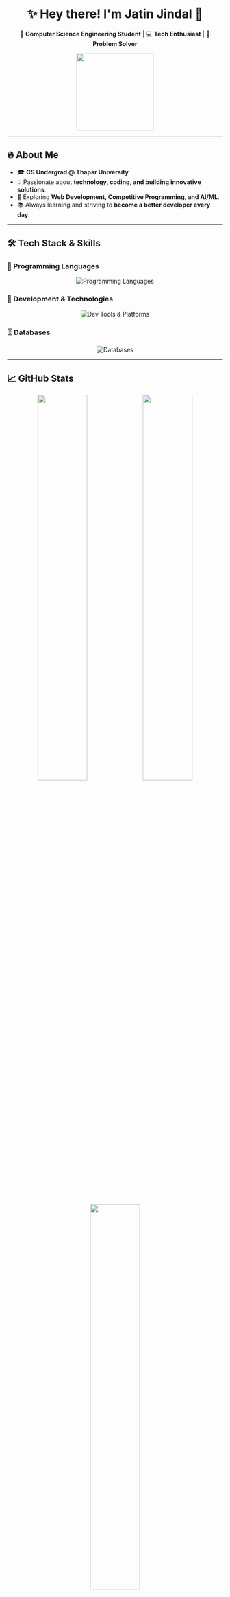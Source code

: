 <h1 align="center">✨ Hey there! I'm Jatin Jindal 👋</h1>  

<p align="center">
  🚀 <b>Computer Science Engineering Student</b> | 💻 <b>Tech Enthusiast</b> | 🧠 <b>Problem Solver</b>  
</p>

<p align="center"> 
  <img src="https://media.giphy.com/media/qgQUggAC3Pfv687qPC/giphy.gif" width="180px">
</p>

---

## 🔥 About Me  
- 🎓 **CS Undergrad @ Thapar University**  
- 💡 Passionate about **technology, coding, and building innovative solutions**.  
- 🚀 Exploring **Web Development, Competitive Programming, and AI/ML**.    
- 📚 Always learning and striving to **become a better developer every day**.  

---

## 🛠️ Tech Stack & Skills  

### 🚀 Programming Languages  
<p align="center">
  <img src="https://skillicons.dev/icons?i=cpp,java,python,js,html,css" alt="Programming Languages" />
</p>  

### 🔧 Development & Technologies  
<p align="center">
  <img src="https://skillicons.dev/icons?i=git,github,vscode,linux,docker,postman,aws,vercel" alt="Dev Tools & Platforms" />
</p>

### 🗄️ Databases  
<p align="center">
  <img src="https://skillicons.dev/icons?i=mysql,sqlite,mongodb" alt="Databases" />
</p>

---

## 📈 GitHub Stats  

<p align="center">
  <img src="https://github-readme-streak-stats.herokuapp.com/?user=jatinjindall&theme=radical&hide_border=true" width="48%">
  <img src="https://github-readme-stats.vercel.app/api?username=jatinjindall&show_icons=true&theme=tokyonight&hide_border=true" width="48%">
</p>

<p align="center">
  <img src="https://github-readme-stats.vercel.app/api/top-langs/?username=jatinjindall&layout=compact&theme=tokyonight&hide_border=true" width="48%">
</p>

---

## 📫 Connect with Me  

<p align="center">
  <a href="mailto:jjindal_be23@thapar.edu"><img src="https://img.shields.io/badge/Email-D14836?style=for-the-badge&logo=gmail&logoColor=white"></a>
  <a href="https://www.linkedin.com/in/jatinjindal54/"><img src="https://img.shields.io/badge/LinkedIn-0077B5?style=for-the-badge&logo=linkedin&logoColor=white"></a>
  <a href="https://github.com/jatinjindall"><img src="https://img.shields.io/badge/GitHub-181717?style=for-the-badge&logo=github&logoColor=white"></a>
</p>

---

<p align="center"> 
  <img src="https://media.giphy.com/media/jpVnC65DmYeyRL4LHS/giphy.gif" width="300px"> 
</p>
